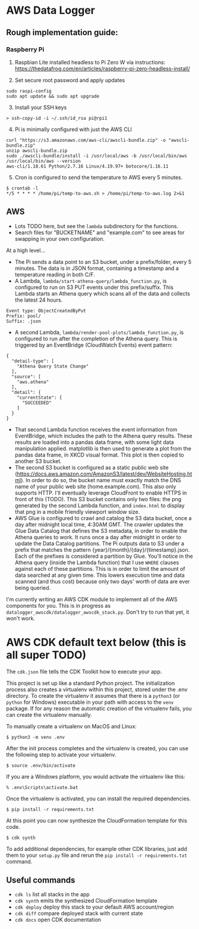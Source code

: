 # AWS Data Logger

## Rough implementation guide:

### Raspberry Pi

1. Raspbian Lite installed headless to Pi Zero W via instructions: https://thedatafrog.com/en/articles/raspberry-pi-zero-headless-install/ 

2. Set secure root password and apply updates

```
sudo raspi-config
sudo apt update && sudo apt upgrade
```

3. Install your SSH keys

```
> ssh-copy-id -i ~/.ssh/id_rsa pi@rpi1
```

4. Pi is minimally configured with just the AWS CLI

```
curl "https://s3.amazonaws.com/aws-cli/awscli-bundle.zip" -o "awscli-bundle.zip"
unzip awscli-bundle.zip
sudo ./awscli-bundle/install -i /usr/local/aws -b /usr/local/bin/aws
/usr/local/bin/aws --version
aws-cli/1.18.61 Python/2.7.16 Linux/4.19.97+ botocore/1.16.11
```

5. Cron is configured to send the temperature to AWS every 5 minutes.

```
$ crontab -l
*/5 * * * * /home/pi/temp-to-aws.sh > /home/pi/temp-to-aws.log 2>&1
```

## AWS

* Lots TODO here, but see the `lambda` subdirectory for the functions. 
* Search files for "BUCKETNAME" and "example.com" to see areas for swapping in your own configuration.

At a high level...

* The Pi sends a data point to an S3 bucket, under a prefix/folder, every 5 minutes. The data is in JSON format, containing a timestamp and a temperature reading in both C/F.
* A Lambda, `lambda/start-athena-query/lambda_function.py`, is configured to run on S3 PUT events under this prefix/suffix. This Lambda starts an Athena query which scans all of the data and collects the latest 24 hours.
```
Event type: ObjectCreatedByPut
Prefix: pool/
Suffix: .json
```
* A second Lambda, `lambda/render-pool-plots/lambda_function.py`, is configured to run after the completion of the Athena query. This is triggered by an EventBridge (CloudWatch Events) event pattern:
```
{
  "detail-type": [
    "Athena Query State Change"
  ],
  "source": [
    "aws.athena"
  ],
  "detail": {
    "currentState": [
      "SUCCEEDED"
    ]
  }
}
```
* That second Lambda function receives the event information from EventBridge, which includes the path to the Athena query results. These results are loaded into a pandas data frame, with some light data manipulation applied. matplotlib is then used to generate a plot from the pandas data frame, in XKCD visual format. This plot is then copied to another S3 bucket.
* The second S3 bucket is configured as a static public web site (https://docs.aws.amazon.com/AmazonS3/latest/dev/WebsiteHosting.html). In order to do so, the bucket name must exactly match the DNS name of your public web site (home.example.com). This also only supports HTTP. I'll eventually leverage CloudFront to enable HTTPS in front of this (TODO). This S3 bucket contains only two files: the png generated by the second Lambda function, and `index.html` to display that png in a mobile friendly viewport window size.
* AWS Glue is configured to crawl and catalog the S3 data bucket, once a day after midnight local time, 4:30AM GMT. The crawler updates the Glue Data Catalog that defines the S3 metadata, in order to enable the Athena queries to work. It runs once a day after midnight in order to update the Data Catalog partitions. The Pi outputs data to S3 under a prefix that matches the pattern {year}/{month}/{day}/{timestamp}.json. Each of the prefixes is considered a partition by Glue. You'll notice in the Athena query (inside the Lambda function) that I use `WHERE` clauses against each of these partitions. This is in order to limit the amount of data searched at any given time. This lowers execution time and data scanned (and thus cost) because only two days' worth of data are ever being queried.

I'm currently writing an AWS CDK module to implement all of the AWS components for you. This is in progress as `datalogger_awscdk/datalogger_awscdk_stack.py`. Don't try to run that yet, it won't work.

# AWS CDK default text below (this is all super TODO)

The `cdk.json` file tells the CDK Toolkit how to execute your app.

This project is set up like a standard Python project.  The initialization
process also creates a virtualenv within this project, stored under the .env
directory.  To create the virtualenv it assumes that there is a `python3`
(or `python` for Windows) executable in your path with access to the `venv`
package. If for any reason the automatic creation of the virtualenv fails,
you can create the virtualenv manually.

To manually create a virtualenv on MacOS and Linux:

```
$ python3 -m venv .env
```

After the init process completes and the virtualenv is created, you can use the following
step to activate your virtualenv.

```
$ source .env/bin/activate
```

If you are a Windows platform, you would activate the virtualenv like this:

```
% .env\Scripts\activate.bat
```

Once the virtualenv is activated, you can install the required dependencies.

```
$ pip install -r requirements.txt
```

At this point you can now synthesize the CloudFormation template for this code.

```
$ cdk synth
```

To add additional dependencies, for example other CDK libraries, just add
them to your `setup.py` file and rerun the `pip install -r requirements.txt`
command.

## Useful commands

 * `cdk ls`          list all stacks in the app
 * `cdk synth`       emits the synthesized CloudFormation template
 * `cdk deploy`      deploy this stack to your default AWS account/region
 * `cdk diff`        compare deployed stack with current state
 * `cdk docs`        open CDK documentation